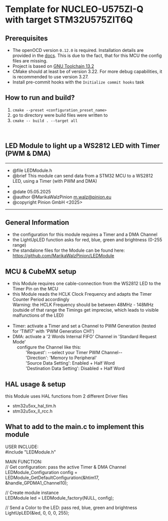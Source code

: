 
# Template for NUCLEO-U575ZI-Q with target STM32U575ZIT6Q

## Prerequisites
- The openOCD version `0.12.0` is required. Installation details are provided in the [docs](https://github.com/PinionGmbH/docs/blob/main/EmbeddedDevelopment.md#update-openocd). This is due to the fact, that for this MCU the config files are missing.
- Project is based on [GNU Toolchain 13.2](https://developer.arm.com/-/media/Files/downloads/gnu/13.2.rel1/binrel/arm-gnu-toolchain-13.2.rel1-x86_64-arm-none-eabi.tar.xz)
- CMake should at least be of version 3.22. For more debug capabilities, it is recommended to use version 3.27.
- Install pre-commit hooks with the `Initialize commit hooks` task 

## How to run and build?
1. `cmake --preset <configuration_preset_name>` 
2. go to directory were build files were written to
3. `cmake -- build . --target all`
<br/>

## LED Module to light up a WS2812 LED with Timer (PWM & DMA)
  ******************************************************************************
  * @file        LEDModule.h
  * @brief       This module can send data from a STM32 MCU to a WS2812 LED, using a Timer (with PWM and DMA)
  *
  * @date        05.05.2025
  * @author      @MarikaWalzPinion m.walz@pinion.eu
  * @copyright   Pinion GmbH <2025>
  ******************************************************************************

## General Information
- the configuration for this module requires a Timer and a DMA Channel
- the LightUpLED function asks for red, blue, green and brightness (0-255 range)
- the standalone files for the Module can be found here: https://github.com/MarikaWalzPinion/LEDModule


## MCU & CubeMX setup
- this Module requires one cable-connection from the WS2812 LED to the Timer Pin on the MCU<br/>
- this Module reads the HCLK Clock Frequency and adapts the Timer Counter Period accordingly<br/>
  Warning: the HCLK Frequency should be between 48MHz - 148MHz<br/>
  (outside of that range the Timings get imprecise, which leads to visible malfunctions of the LED)<br/><br/>
- Timer: activate a Timer and set a Channel to PWM Generation (tested for 'TIM17' with 'PWM Generation CH1')<br/>
- DMA: activate a '2 Words Internal FIFO' Channel in 'Standard Request Mode'<br/>
  &emsp;configure the Channel like this:<br/>
&emsp;&emsp;&emsp;'Request': --select your Timer PWM Channel--<br/>
&emsp;&emsp;&emsp;'Direction': 'Memory to Peripheral'<br/>
&emsp;&emsp;&emsp;'Source Data Setting': Enabled + Half Word <br/>
&emsp;&emsp;&emsp;'Destination Data Setting': Disabled + Half Word


## HAL usage & setup
this Module uses HAL functions from 2 different Driver files
- stm32u5xx_hal_tim.h
- stm32u5xx_ll_rcc.h

## What to add to the main.c to implement this module

USER INCLUDE:<br/>
#include "LEDModule.h"

MAIN FUNCTION:<br/>
// Get configuration: pass the active Timer & DMA Channel<br/>
LEDModule_Configuration config = LEDModule_GetDefaultConfiguration(&htim17, &handle_GPDMA1_Channel10);

// Create module instance<br/>
LEDModule led = LEDModule_factory(NULL, config);

// Send a Color to the LED: pass red, blue, green and brightness<br/>
LightUpLED(&led, 0, 0, 0, 255);
